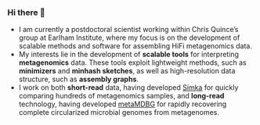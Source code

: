 ### Hi there 👋

<!--
**GaetanBenoitDev/GaetanBenoitDev** is a ✨ _special_ ✨ repository because its `README.md` (this file) appears on your GitHub profile.

Here are some ideas to get you started:

- 🔭 I’m currently working on ...
- 🌱 I’m currently learning ...
- 👯 I’m looking to collaborate on ...
- 🤔 I’m looking for help with ...
- 💬 Ask me about ...
- 📫 How to reach me: ...
- 😄 Pronouns: ...
- ⚡ Fun fact: ...
-->

- I am currently a postdoctoral scientist working within Chris Quince’s group at Earlham Institute, where my focus is on the development of scalable methods and software for assembling HiFi metagenomics data.
- My interests lie in the development of **scalable tools** for interpreting **metagenomics** data. These tools exploit lightweight methods, such as **minimizers** and **minhash sketches**, as well as high-resolution data structure, such as **assembly graphs**.
- I work on both **short-read** data, having developed [Simka](https://github.com/GATB/simka) for quickly comparing hundreds of metagenomics samples,  and **long-read** technology, having developed [metaMDBG](https://github.com/GaetanBenoitDev/metaMDBG) for rapidly recovering complete circularized microbial genomes from metagenomes.
